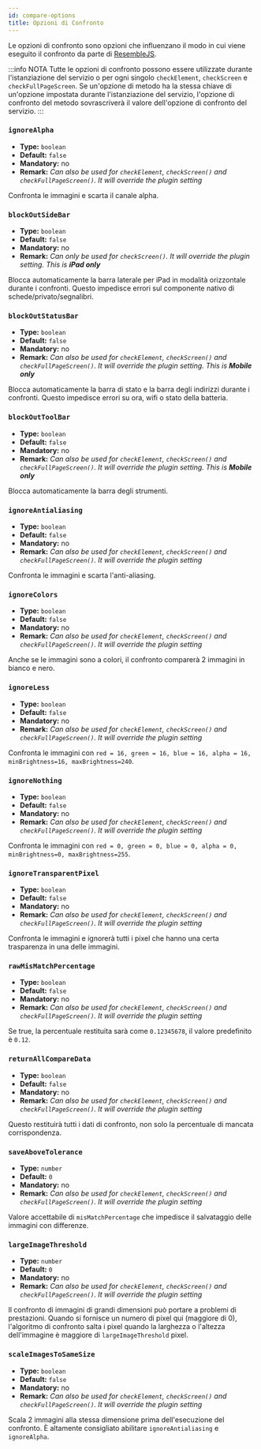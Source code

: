 ```yaml
---
id: compare-options
title: Opzioni di Confronto
---
```


Le opzioni di confronto sono opzioni che influenzano il modo in cui viene eseguito il confronto da parte di [ResembleJS](https://github.com/Huddle/Resemble.js).

:::info NOTA
Tutte le opzioni di confronto possono essere utilizzate durante l'istanziazione del servizio o per ogni singolo `checkElement`, `checkScreen` e `checkFullPageScreen`. Se un'opzione di metodo ha la stessa chiave di un'opzione impostata durante l'istanziazione del servizio, l'opzione di confronto del metodo sovrascriverà il valore dell'opzione di confronto del servizio.
:::

### `ignoreAlpha`

-   **Type:** `boolean`
-   **Default:** `false`
-   **Mandatory:** no
-   **Remark:** _Can also be used for `checkElement`, `checkScreen()` and `checkFullPageScreen()`. It will override the plugin setting_

Confronta le immagini e scarta il canale alpha.

### `blockOutSideBar`

-   **Type:** `boolean`
-   **Default:** `false`
-   **Mandatory:** no
-   **Remark:** _Can only be used for `checkScreen()`. It will override the plugin setting. This is **iPad only**_

Blocca automaticamente la barra laterale per iPad in modalità orizzontale durante i confronti. Questo impedisce errori sul componente nativo di schede/privato/segnalibri.

### `blockOutStatusBar`

-   **Type:** `boolean`
-   **Default:** `false`
-   **Mandatory:** no
-   **Remark:** _Can also be used for `checkElement`, `checkScreen()` and `checkFullPageScreen()`. It will override the plugin setting. This is **Mobile only**_

Blocca automaticamente la barra di stato e la barra degli indirizzi durante i confronti. Questo impedisce errori su ora, wifi o stato della batteria.

### `blockOutToolBar`

-   **Type:** `boolean`
-   **Default:** `false`
-   **Mandatory:** no
-   **Remark:** _Can also be used for `checkElement`, `checkScreen()` and `checkFullPageScreen()`. It will override the plugin setting. This is **Mobile only**_

Blocca automaticamente la barra degli strumenti.

### `ignoreAntialiasing`

-   **Type:** `boolean`
-   **Default:** `false`
-   **Mandatory:** no
-   **Remark:** _Can also be used for `checkElement`, `checkScreen()` and `checkFullPageScreen()`. It will override the plugin setting_

Confronta le immagini e scarta l'anti-aliasing.

### `ignoreColors`

-   **Type:** `boolean`
-   **Default:** `false`
-   **Mandatory:** no
-   **Remark:** _Can also be used for `checkElement`, `checkScreen()` and `checkFullPageScreen()`. It will override the plugin setting_

Anche se le immagini sono a colori, il confronto comparerà 2 immagini in bianco e nero.

### `ignoreLess`

-   **Type:** `boolean`
-   **Default:** `false`
-   **Mandatory:** no
-   **Remark:** _Can also be used for `checkElement`, `checkScreen()` and `checkFullPageScreen()`. It will override the plugin setting_

Confronta le immagini con `red = 16, green = 16, blue = 16, alpha = 16, minBrightness=16, maxBrightness=240`.

### `ignoreNothing`

-   **Type:** `boolean`
-   **Default:** `false`
-   **Mandatory:** no
-   **Remark:** _Can also be used for `checkElement`, `checkScreen()` and `checkFullPageScreen()`. It will override the plugin setting_

Confronta le immagini con `red = 0, green = 0, blue = 0, alpha = 0, minBrightness=0, maxBrightness=255`.

### `ignoreTransparentPixel`

-   **Type:** `boolean`
-   **Default:** `false`
-   **Mandatory:** no
-   **Remark:** _Can also be used for `checkElement`, `checkScreen()` and `checkFullPageScreen()`. It will override the plugin setting_

Confronta le immagini e ignorerà tutti i pixel che hanno una certa trasparenza in una delle immagini.

### `rawMisMatchPercentage`

-   **Type:** `boolean`
-   **Default:** `false`
-   **Mandatory:** no
-   **Remark:** _Can also be used for `checkElement`, `checkScreen()` and `checkFullPageScreen()`. It will override the plugin setting_

Se true, la percentuale restituita sarà come `0.12345678`, il valore predefinito è `0.12`.

### `returnAllCompareData`

-   **Type:** `boolean`
-   **Default:** `false`
-   **Mandatory:** no
-   **Remark:** _Can also be used for `checkElement`, `checkScreen()` and `checkFullPageScreen()`. It will override the plugin setting_

Questo restituirà tutti i dati di confronto, non solo la percentuale di mancata corrispondenza.

### `saveAboveTolerance`

-   **Type:** `number`
-   **Default:** `0`
-   **Mandatory:** no
-   **Remark:** _Can also be used for `checkElement`, `checkScreen()` and `checkFullPageScreen()`. It will override the plugin setting_

Valore accettabile di `misMatchPercentage` che impedisce il salvataggio delle immagini con differenze.

### `largeImageThreshold`

-   **Type:** `number`
-   **Default:** `0`
-   **Mandatory:** no
-   **Remark:** _Can also be used for `checkElement`, `checkScreen()` and `checkFullPageScreen()`. It will override the plugin setting_

Il confronto di immagini di grandi dimensioni può portare a problemi di prestazioni.
Quando si fornisce un numero di pixel qui (maggiore di 0), l'algoritmo di confronto salta i pixel quando la larghezza o l'altezza dell'immagine è maggiore di `largeImageThreshold` pixel.

### `scaleImagesToSameSize`

-   **Type:** `boolean`
-   **Default:** `false`
-   **Mandatory:** no
-   **Remark:** _Can also be used for `checkElement`, `checkScreen()` and `checkFullPageScreen()`. It will override the plugin setting_

Scala 2 immagini alla stessa dimensione prima dell'esecuzione del confronto. È altamente consigliato abilitare `ignoreAntialiasing` e `ignoreAlpha`.